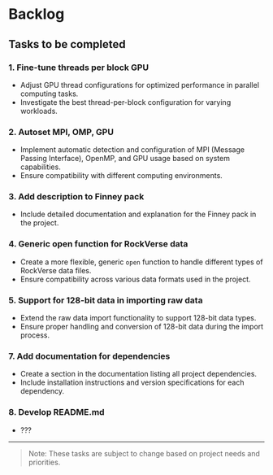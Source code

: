 # Backlog

## Tasks to be completed

### 1. Fine-tune threads per block GPU
- Adjust GPU thread configurations for optimized performance in parallel computing tasks.
- Investigate the best thread-per-block configuration for varying workloads.

### 2. Autoset MPI, OMP, GPU
- Implement automatic detection and configuration of MPI (Message Passing Interface), OpenMP, and GPU usage based on system capabilities.
- Ensure compatibility with different computing environments.

### 3. Add description to Finney pack
- Include detailed documentation and explanation for the Finney pack in the project.

### 4. Generic open function for RockVerse data
- Create a more flexible, generic `open` function to handle different types of RockVerse data files.
- Ensure compatibility across various data formats used in the project.

### 5. Support for 128-bit data in importing raw data
- Extend the raw data import functionality to support 128-bit data types.
- Ensure proper handling and conversion of 128-bit data during the import process.

### 7. Add documentation for dependencies
- Create a section in the documentation listing all project dependencies.
- Include installation instructions and version specifications for each dependency.

### 8. Develop README.md
- ???


---

> Note: These tasks are subject to change based on project needs and priorities.
